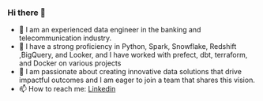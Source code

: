 ### Hi there 👋

- 🔭 I am an experienced data engineer in the banking and telecommunication industry.
- 🌱 I have a strong proficiency in Python, Spark, Snowflake, Redshift ,BigQuery, and Looker, and I have worked with prefect, dbt, terraform, and Docker on various projects
- 👯 I am passionate about creating innovative data solutions that drive impactful outcomes and I am eager to join a team that shares this vision.
- 📫 How to reach me: [Linkedin](https://www.linkedin.com/in/aminu-lawal/)


<!--
- ⚡ Fun fact: 
-->
